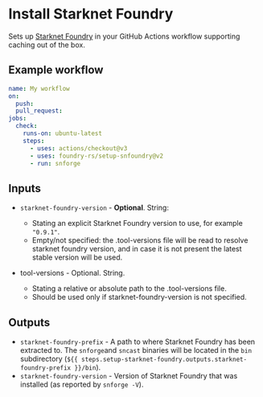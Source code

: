 # Install Starknet Foundry

Sets up [Starknet Foundry] in your GitHub Actions workflow supporting caching out of the box.

## Example workflow

```yaml
name: My workflow
on:
  push:
  pull_request:
jobs:
  check:
    runs-on: ubuntu-latest
    steps:
      - uses: actions/checkout@v3
      - uses: foundry-rs/setup-snfoundry@v2
      - run: snforge
```

## Inputs

- `starknet-foundry-version` - **Optional**. String:

  - Stating an explicit Starknet Foundry version to use, for example `"0.9.1"`.
  - Empty/not specified: the .tool-versions file will be read to resolve starknet foundry version, and in case it is not present the latest stable version will be used.

- tool-versions - Optional. String.
  - Stating a relative or absolute path to the .tool-versions file.
  - Should be used only if starknet-foundry-version is not specified.

## Outputs

- `starknet-foundry-prefix` - A path to where Starknet Foundry has been extracted to. The `snforge`and `sncast` binaries will be located in the `bin`
  subdirectory (`${{ steps.setup-starknet-foundry.outputs.starknet-foundry-prefix }}/bin`).
- `starknet-foundry-version` - Version of Starknet Foundry that was installed (as reported by `snforge -V`).

[Starknet Foundry]: https://foundry-rs.github.io/starknet-foundry
